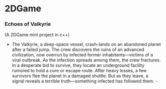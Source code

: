 # 2DGame

### Echoes of Valkyrie
(A 2DGame mini project in c++)

- The Valkyrie, a deep-space vessel, crash-lands on an abandoned planet after a failed jump. The crew discovers the ruins of an advanced civilization, now overrun by infected former inhabitants—victims of a viral outbreak. As the infection spreads among them, the crew fractures. In a desperate bid to survive, they locate an underground facility rumored to hold a cure or escape route. After heavy losses, a few survivors flee the planet in a damaged shuttle. But as they leave, a signal reveals a terrible truth—something infected has followed them. - 
